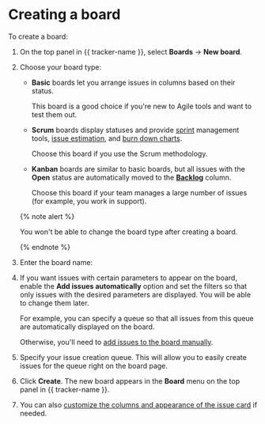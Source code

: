 # Creating a board

To create a board:

1. On the top panel in {{ tracker-name }}, select **Boards** → **New board**.

1. Choose your board type:

    - **Basic** boards let you arrange issues in columns based on their status.

        This board is a good choice if you're new to Agile tools and want to test them out.

    - **Scrum** boards display statuses and provide [sprint](agile.md#dlen_sprint) management tools, [issue estimation](planning-poker.md), and [burn down charts](agile.md#dlen_burndown).

        Choose this board if you use the Scrum methodology.

    - **Kanban** boards are similar to basic boards, but all issues with the **Open** status are automatically moved to the [**Backlog**](agile.md#dlen_backlog) column.

        Choose this board if your team manages a large number of issues (for example, you work in support).

    {% note alert %}

    You won't be able to change the board type after creating a board.

    {% endnote %}

1. Enter the board name:

1. If you want issues with certain parameters to appear on the board, enable the **Add issues automatically** option and set the filters so that only issues with the desired parameters are displayed. You will be able to change them later.

    For example, you can specify a queue so that all issues from this queue are automatically displayed on the board.

    Otherwise, you'll need to [add issues to the board manually](../user/agile.md#section_psd_wl4_vgb).

1. Specify your issue creation queue. This will allow you to easily create issues for the queue right on the board page.

1. Click **Create**. The new board appears in the **Board** menu on the top panel in {{ tracker-name }}.

1. You can also [customize the columns and appearance of the issue card](edit-agile-board.md) if needed.

